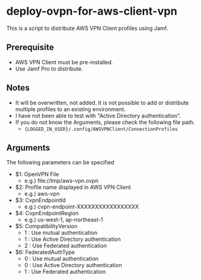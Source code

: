 # deploy-ovpn-for-aws-client-vpn
This is a script to distribute AWS VPN Client profiles using Jamf.

## Prerequisite
- AWS VPN Client must be pre-installed.
- Use Jamf Pro to distribute.

## Notes
- It will be overwritten, not added. It is not possible to add or distribute multiple profiles to an existing environment.
- I have not been able to test with "Active Directory authentication".
- If you do not know the Arguments, please check the following file path.
    - `{LOGGED_IN_USER}/.config/AWSVPNClient/ConnectionProfiles`

## Arguments
The following parameters can be specified
- $1: OpenVPN File
    - e.g.) file://tmp/aws-vpn.ovpn
- $2: Profile name displayed in AWS VPN Client
    - e.g.) aws-vpn
- $3: CvpnEndpointId
    - e.g.) cvpn-endpoint-XXXXXXXXXXXXXXXXX
- $4: CvpnEndpointRegion
    - e.g.) us-west-1, ap-northeast-1
- $5: CompatibilityVersion
    - 1 : Use mutual authentication
    - 1 : Use Active Directory authentication
    - 2 : Use Federated authentication
- $6: FederatedAuthType
    - 0 : Use mutual authentication
    - 0 : Use Active Directory authentication
    - 1 : Use Federated authentication

